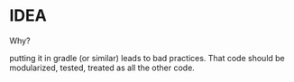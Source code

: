 # IDEA

Why?

putting it in gradle (or similar) leads to bad practices. That code should be modularized, tested, treated as all the other code.